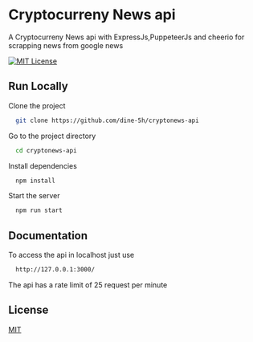 
# Cryptocurreny News api

A Cryptocurreny News api with ExpressJs,PuppeteerJs and cheerio for scrapping news from google news


[![MIT License](https://img.shields.io/badge/License-MIT-green.svg)](https://choosealicense.com/licenses/mit/)


## Run Locally

Clone the project

```bash
  git clone https://github.com/dine-5h/cryptonews-api
```

Go to the project directory

```bash
  cd cryptonews-api
```

Install dependencies

```bash
  npm install
```

Start the server

```bash
  npm run start
```


## Documentation

  To access the api in localhost just use

```bash
  http://127.0.0.1:3000/

```

 The api has a rate limit of 25 request per minute

## License

[MIT](https://choosealicense.com/licenses/mit/)

